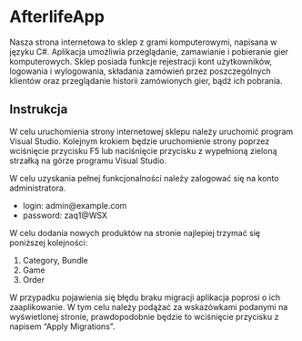 # AfterlifeApp
Nasza strona internetowa to sklep z grami komputerowymi, napisana w języku C#. Aplikacja umożliwia przeglądanie, zamawianie i pobieranie gier komputerowych. Sklep posiada funkcje rejestracji kont użytkowników, logowania i wylogowania, składania zamówień przez poszczególnych klientów oraz przeglądanie historii zamówionych gier, bądź ich pobrania.


## Instrukcja
W celu uruchomienia strony internetowej sklepu należy uruchomić program Visual Studio. Kolejnym krokiem będzie uruchomienie strony poprzez wciśnięcie przycisku F5 lub naciśnięcie przycisku z wypełnioną zieloną strzałką na górze programu Visual Studio.

W celu uzyskania pełnej funkcjonalności należy zalogować się na konto administratora.

 - login: admin<span>@</span>example.com
 - password: zaq1@WSX
 
W celu dodania nowych produktów na stronie najlepiej trzymać się poniższej kolejności:
	
 1. Category, Bundle	
 2. Game	
 3. Order

W przypadku pojawienia się błędu braku migracji aplikacja poprosi o ich zaaplikowanie. W tym celu należy podążać za wskazówkami podanymi na wyświetlonej stronie, prawdopodobnie będzie to wciśnięcie przycisku z napisem “Apply Migrations”.

